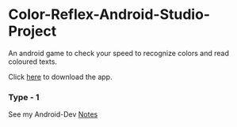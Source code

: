 # Color-Reflex-Android-Studio-Project
An android game to check your speed to recognize colors and read coloured texts.

Click [here](https://github.com/ABD-01/Color-Reflex-Android-Studio-Project/raw/master/ColorReflexer.apk) to download the app.

### Type - 1

See my Android-Dev [Notes](https://hackmd.io/@ABD/SylcS64Xv)
